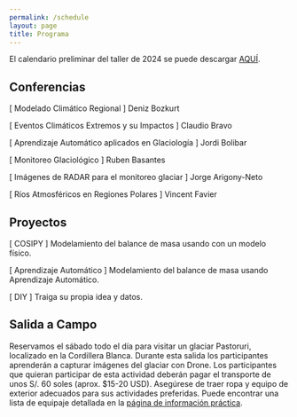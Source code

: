 ```yaml
---
permalink: /schedule
layout: page
title: Programa
---
```


El calendario preliminar del taller de 2024 se puede descargar [AQUÍ](https://docs.google.com/document/d/1owIQdpIWoWyK16-B0wkb1bZvW_InW5KP5qqXeVY_kRk/edit?usp=sharing).
<!---
The detailed schedule for the 2023 edition can be downloaded [HERE](https://raw.githubusercontent.com/Machine-Learning-in-Glaciology-Workshop/Machine-Learning-in-Glaciology-Workshop.github.io/master/assets/MLinGLACIOLOGY2023_schedule_v20230413.pdf)
-->

## Conferencias

[ Modelado Climático Regional ] Deniz Bozkurt

[ Eventos Climáticos Extremos y su Impactos ] Claudio Bravo

[ Aprendizaje Automático aplicados en Glaciología ] Jordi Bolibar

[ Monitoreo Glaciológico  ] Ruben Basantes

[ Imágenes de RADAR para el monitoreo glaciar ] Jorge Arigony-Neto

[ Ríos Atmosféricos en Regiones Polares ] Vincent Favier


## Proyectos

[ COSIPY ] Modelamiento del balance de masa usando con un modelo físico.
 
[ Aprendizaje Automático ] Modelamiento del balance de masa usando Aprendizaje Automático.

[ DIY ] Traiga su propia idea y datos.

## Salida a Campo

Reservamos el sábado todo el día para visitar un glaciar Pastoruri, localizado en la Cordillera Blanca. Durante esta salida los participantes aprenderán a capturar imágenes del glaciar con Drone. Los participantes que quieran participar de esta actividad deberán pagar el transporte de unos S/. 60 soles (aprox. $15-20 USD).  Asegúrese de traer ropa y equipo de exterior adecuados para sus actividades preferidas. Puede encontrar una lista de equipaje detallada en la [página de información práctica](practical_info.md).

<!---

### 2023 workshop

<img src="https://github.com/Machine-Learning-in-Glaciology-Workshop/Machine-Learning-in-Glaciology-Workshop.github.io/blob/master/assets/imgs/Foto%20Apr%2016.jpg?raw=true" width="700"> <br>

<img src="https://github.com/Machine-Learning-in-Glaciology-Workshop/Machine-Learning-in-Glaciology-Workshop.github.io/blob/master/assets/imgs/Foto%20Apr%2019.jpg?raw=true" width="700"> <br>

<img src="https://github.com/Machine-Learning-in-Glaciology-Workshop/Machine-Learning-in-Glaciology-Workshop.github.io/blob/master/assets/imgs/Foto%20Apr%2020.jpg?raw=true" width="700"> <br>

*Spring edition of the workshop, with plenty of outdoor snow activities.*

### 2022 workshop

<img src="assets/imgs/DJI_0607.jpg" width="700"> <br>

<img src="assets/imgs/DJI_0608.jpg" width="700"> <br>

*The outlet glacier Middalen, Hardangerjøkulen*

<!---
2023 edition - This year's edition will be by early spring, with still a lot of snow in Finse.
We reserve one afternoon for self-organized outdoor activities, so please bring:

Head lamp/ flashlight (there are no streetlights)
Best to use a backpack for all your belongings.
Consider bringing cross-country skis or snow shoes.
Sun glasses.
Sun cream.
Warm clothes, hat, gloves, scarf etc (there will be lots of snow).
Boots suitable to walk in deep snow.
Make sure you have appropriate health insurance.
Any personal medication.
Special foods (no grocery store in Finse).

-->



<!---
| Day           | Morning                                               | Lunch | Afternoon                                               | Dinner | Evening                   |
|---------------|-------------------------------------------------------|-------|---------------------------------------------------------|--------|---------------------------|
| **Sunday**    | Travel to Finse                                       |       | Arrival at Finse Research Station                        |        | Ice breaker event, Dinner |
| **Monday**    | Theoretical lectures: Modelling, remote sensing, JupyterHub + Git                                    |       | Projects start                                       |        | Chill time  |
| **Tuesday**   | CryoStats, Examples of ML in Glaciology, morning goals for projects                     |       | Working on project                       |        | Chill time          |
| **Wednesday** | Glacier excursion |       | Glacier excursion / working on projects |        | Chill time          |
| **Thursday**  | CryoStats, Examples of ML in Glaciology, morning goals for projects |       | Working on projects |        | Chill time          |
| **Friday**    | Finalize results and presentation   |       | Presentation of project, End of the workshop                       |        |                           |



<!---

## Lectures

You will find all the lecture notes in this [Jupyter Book](https://machine-learning-in-glaciology-workshop.github.io/Lecture-materials/README.html). If you wish to suggest any changes (any typo corrections or improvements are welcome!), you can do so in the following [GitHub repository](https://github.com/Machine-Learning-in-Glaciology-Workshop/Instructor-notes). 

# [ Modelling ] Jordi Bolibar - [Physics-based machine learning for glacier modelling](https://github.com/Machine-Learning-in-Glaciology-Workshop/ML_for_Glacier_Modelling)

[The presentation](https://github.com/Machine-Learning-in-Glaciology-Workshop/Mass_Balance_ML_modelling/raw/main/Presentation_PhysicsBased_ML_Glaciology.pptx)
introduces students to the general concepts of a machine learning pipeline. How to properly design a dataset, how to correctly
train models and how validate, test and understand the capabilities and limitation of the model(s). 

The following contents are covered:

- **Modelling the glacier system**
  - Glacier evolution models
  - Local vs Global glacier modelling
  
- **Physics-based machine learning**
  - Machine learning pipelines
  - Regression for physical processes
    - Respecting physics
      - Feature selection
      - Data driven machine learning
      - Physical losses or Physics-Informed Neural Networks
      - Neural/Universal Differential Equations
    - Trustworthy models
      - Testing and validation
      - Physical interpretation
    - Being mindful about model limitations
- **Project description**
-->

<!---
# [ Remote sensing ] Benjamin Robson, Konstantin Maslov and Thomas Schellenberger - Glacier mapping from optical and SAR satellite imagery using Deep Learning and Random Forests.

A review of the different methods that glaciers are mapped using satellite data, starting with the simple methods such as spectral band ratios that were used to create the Norwegian glacier inventories, to the data fusion and geomorphological based methods for identifying debris-covered glaciers. The last part of the lecture will focus on both OBIA (object based image analysis), and the use of convolutional neural networks. There will also be a summary of relevant datasets which will lead into the practical.

The three presentations will cover:
- **Remote Sensing in Glaciology Remote Sensing in Glaciology – the traditional basics** (T. Schellenberger)
  - Intro Optical and SAR remote sensing
  - Glacier extend mapping
  - Glacier zone mapping
  - Challenges
- [**Random Forest and Deep learning image classification for Glacier Mapping**](https://github.com/Machine-Learning-in-Glaciology-Workshop/Glacier-Mapping-with-Deep-Learning/blob/main/Deep%20Learning%20for%20Glacier%20Mapping.pdf) (K. Maslov)
  - Intro to ML image classification
  - Random Forest
  - Deep learning
- **Cryospheric Mapping with Remote Sensing - an overview of the problems, data and methods with a focus on OBIA and debris-covered glaciers** (B. Robson)
  - Object based image analysis
  - Mapping debris-covered glaciers
- **Project description**


# [ Software ] Facundo Sapienza - Introduction to Jupyter Hub and Git
An introduction on how to use the JupyterHub, Jupyter notebooks and using Git for collaborative projects.

# [ Glaciology ] Everyone - Examples of ML in Glaciology
The goal of this section will be for instructors to give short 15-minute presentations showing applications of ML in glaciology from their research. Students will aslo be able to give short presentations of their work (around 5 minutes). If they wish to present something longer, please contact us in advance.

# [ Emulators ]

-->


